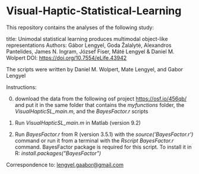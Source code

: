 # Visual-Haptic-Statistical-Learning

This repository contains the analyses of the following study:

title: Unimodal statistical learning produces multimodal object-like representations
Authors: Gábor Lengyel, Goda Žalalytė, Alexandros Pantelides, James N. Ingram, József Fiser, Máté Lengyel & Daniel M. Wolpert
DOI: https://doi.org/10.7554/eLife.43942

The scripts were written by Daniel M. Wolpert, Mate Lengyel, and Gabor Lengyel


Instructions:

0. download the data from the following osf project https://osf.io/456qb/ and put it in the same folder that contains the *myfunctions* folder, the *VisualHapticSL_main.m*, and the *BayesFactor.r* scripts

1. Run *VisualHapticSL_main.m* in Matlab (version 9.2)

2. Run *BayesFactor.r* from R (version 3.5.1) with the *source('BayesFactor.r')* command or run it from a terminal with the *Rscript BayesFactor.r* command.
BayesFactor package is required for this script. To install it in R: *install.packages("BayesFactor")*

Correspondence to: lengyel.gaabor@gmail.com
